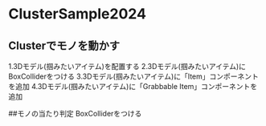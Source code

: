 # ClusterSample2024
## Clusterでモノを動かす
1.3Dモデル(掴みたいアイテム)を配置する
2.3Dモデル(掴みたいアイテム)にBoxColliderをつける
3.3Dモデル(掴みたいアイテム)に「Item」コンポーネントを追加
4.3Dモデル(掴みたいアイテム)に「Grabbable Item」コンポーネントを追加

##モノの当たり判定
BoxColliderをつける


